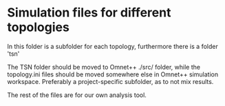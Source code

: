 # Simulation files for different topologies

In this folder is a subfolder for each topology, furthermore there is a folder 'tsn'

The TSN folder should be moved to Omnet++ ./src/ folder, while the topology.ini files should be moved somewhere else in Omnet++ simulation workspace. Preferably a project-specific subfolder, as to not mix results.

The rest of the files are for our own analysis tool.
